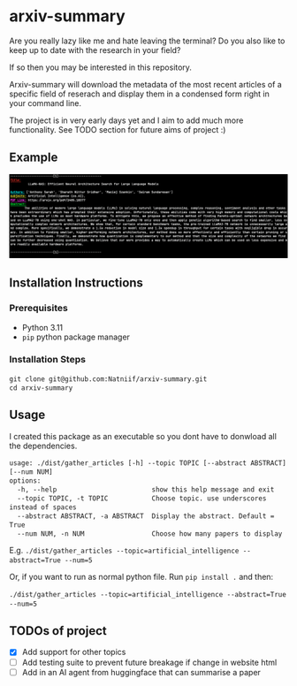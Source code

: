 # arxiv-summary

Are you really lazy like me and hate leaving the terminal? Do you also like to keep up to date with the research in your field?

If so then you may be interested in this repository.

Arxiv-summary will download the metadata of the most recent articles of a specific field of reserach and display them in a condensed form right in your command line.

The project is in very early days yet and I aim to add much more functionality. See TODO section for future aims of project :)

## Example

![Example Photo](extra/example.png)

## Installation Instructions

### Prerequisites

-   Python 3.11
-   `pip` python package manager

### Installation Steps

```
git clone git@github.com:Natniif/arxiv-summary.git
cd arxiv-summary
```

## Usage

I created this package as an executable so you dont have to donwload all the dependencies.

```
usage: ./dist/gather_articles [-h] --topic TOPIC [--abstract ABSTRACT] [--num NUM]
options:
  -h, --help                        show this help message and exit
  --topic TOPIC, -t TOPIC           Choose topic. use underscores instead of spaces
  --abstract ABSTRACT, -a ABSTRACT  Display the abstract. Default = True
  --num NUM, -n NUM                 Choose how many papers to display
```

E.g. `./dist/gather_articles --topic=artificial_intelligence --abstract=True --num=5`

Or, if you want to run as normal python file. Run `pip install .` and then:

`./dist/gather_articles --topic=artificial_intelligence --abstract=True --num=5`

## TODOs of project

-   [x] Add support for other topics
-   [ ] Add testing suite to prevent future breakage if change in website html
-   [ ] Add in an AI agent from huggingface that can summarise a paper
